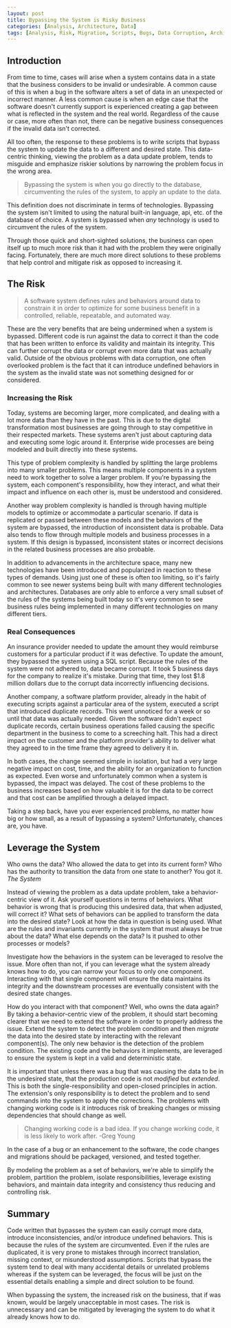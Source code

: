 ```yaml
---
layout: post
title: Bypassing the System is Risky Business
categories: [Analysis, Architecture, Data]
tags: [Analysis, Risk, Migration, Scripts, Bugs, Data Corruption, Architecture, Systems Thinking, Data, Behavior Centric Thinking]
---
```


## Introduction

From time to time, cases will arise when a system contains data in a state that the business considers to be invalid or undesirable.  A common cause of this is when a bug in the software alters a set of data in an unexpected or incorrect manner.  A less common cause is when an edge case that the software doesn't currently support is experienced creating a gap between what is reflected in the system and the real world.  Regardless of the cause or case, more often than not, there can be negative business consequences if the invalid data isn't corrected.

All too often, the response to these problems is to write scripts that bypass the system to update the data to a different and desired state.  This data-centric thinking, viewing the problem as a data update problem, tends to misguide and emphasize riskier solutions by narrowing the problem focus in the wrong area.

>Bypassing the system is when you go directly to the database, circumventing the rules of the system, to apply an update to the data.

This definition does not discriminate in terms of technologies.  Bypassing the system isn't limited to using the natural built-in language, api, etc. of the database of choice.  A system is bypassed when *any* technology is used to circumvent the rules of the system.

Through those quick and short-sighted solutions, the business can open itself up to much more risk than it had with the problem they were originally facing.  Fortunately, there are much more direct solutions to these problems that help control and mitigate risk as opposed to increasing it.

## The Risk

>A software system defines rules and behaviors around data to constrain it in order to optimize for some business benefit in a controlled, reliable, repeatable, and automated way.

These are the very benefits that are being undermined when a system is bypassed.  Different code is run against the data to correct it than the code that has been written to enforce its validity and maintain its integrity.  This can further corrupt the data or corrupt even more data that was actually valid.  Outside of the obvious problems with data corruption, one often overlooked problem is the fact that it can introduce undefined behaviors in the system as the invalid state was not something designed for or considered.

### Increasing the Risk

Today, systems are becoming larger, more complicated, and dealing with a lot more data than they have in the past.  This is due to the digital transformation most businesses are going through to stay competitive in their respected markets.  These systems aren't just about capturing data and executing some logic around it.  Enterprise wide processes are being modeled and built directly into these systems.

This type of problem complexity is handled by splitting the large problems into many smaller problems.  This means multiple components in a system need to work together to solve a larger problem.  If you're bypassing the system, each component's responsibility, how they interact, and what their impact and influence on each other is, must be understood and considered.

Another way problem complexity is handled is through having multiple models to optimize or accommodate a particular scenario.  If data is replicated or passed between these models and the behaviors of the system are bypassed, the introduction of inconsistent data is probable.  Data also tends to flow through multiple models and business processes in a system.  If this design is bypassed, inconsistent states or incorrect decisions in the related business processes are also probable.

In addition to advancements in the architecture space, many new technologies have been introduced and popularized in reaction to these types of demands.  Using just one of these is often too limiting, so it's fairly common to see newer systems being built with many different technologies and architectures.  Databases are only able to enforce a very small subset of the rules of the systems being built today so it's very common to see business rules being implemented in many different technologies on many different tiers.

### Real Consequences

An insurance provider needed to update the amount they would reimburse customers for a particular product if it was defective.  To update the amount, they bypassed the system using a SQL script.  Because the rules of the system were not adhered to, data became corrupt.  It took 5 business days for the company to realize it's mistake.  During that time, they lost $1.8 million dollars due to the corrupt data incorrectly influencing decisions.

Another company, a software platform provider, already in the habit of executing scripts against a particular area of the system, executed a script that introduced duplicate records.  This went unnoticed for a week or so until that data was actually needed.  Given the software didn't expect duplicate records, certain business operations failed causing the specific department in the business to come to a screeching halt.  This had a direct impact on the customer and the platform provider's ability to deliver what they agreed to in the time frame they agreed to delivery it in.

In both cases, the change seemed simple in isolation, but had a very large negative impact on cost, time, and the ability for an organization to function as expected.  Even worse and unfortunately common when a system is bypassed, the impact was delayed.  The cost of these problems to the business increases based on how valuable it is for the data to be correct and that cost can be amplified through a delayed impact.

Taking a step back, have you ever experienced problems, no matter how big or how small, as a result of bypassing a system?  Unfortunately, chances are, you have.

## Leverage the System

Who owns the data?  Who allowed the data to get into its current form?  Who has the authority to transition the data from one state to another?  You got it.  *The System*

Instead of viewing the problem as a data update problem, take a behavior-centric view of it.  Ask yourself questions in terms of behaviors.  What behavior is wrong that is producing this undesired data, that when adjusted, will correct it?  What sets of behaviors can be applied to transform the data into the desired state?  Look at how the data in question is being used.  What are the rules and invariants currently in the system that must always be true about the data?  What else depends on the data?  Is it pushed to other processes or models?

Investigate how the behaviors in the system can be leveraged to resolve the issue.  More often than not, if you can leverage what the system already knows how to do, you can narrow your focus to only one component.  Interacting with that single component will ensure the data maintains its integrity and the downstream processes are eventually consistent with the desired state changes.

How do you interact with that component?  Well, who owns the data again?  By taking a behavior-centric view of the problem, it should start becoming clearer that we need to extend the software in order to properly address the issue.  Extend the system to detect the problem condition and then *migrate* the data into the desired state by interacting with the relevant component(s).  The only new behavior is the detection of the problem condition.  The existing code and the behaviors it implements, are leveraged to ensure the system is kept in a valid and deterministic state.

It is important that unless there was a bug that was causing the data to be in the undesired state, that the production code is not *modified* but *extended*.  This is both the single-responsibility and open-closed principles in action.  The extension's only responsibility is to detect the problem and to send commands into the system to apply the corrections.  The problems with changing working code is it introduces risk of breaking changes or missing dependencies that should change as well.

>Changing working code is a bad idea. If you change working code, it is less likely to work after. -Greg Young

In the case of a bug or an enhancement to the software, the code changes and migrations should be packaged, versioned, and tested together.

By modeling the problem as a set of behaviors, we're able to simplify the problem, partition the problem, isolate responsibilities, leverage existing behaviors, and maintain data integrity and consistency thus reducing and controlling risk.

## Summary

Code written that bypasses the system can easily corrupt more data, introduce inconsistencies, and/or introduce undefined behaviors.  This is because the rules of the system are circumvented.  Even if the rules are duplicated, it is very prone to mistakes through incorrect translation, missing context, or misunderstood assumptions.  Scripts that bypass the system tend to deal with many accidental details or unrelated problems whereas if the system can be leveraged, the focus will be just on the essential details enabling a simple and direct solution to be found. 

When bypassing the system, the increased risk on the business, that if was known, would be largely unacceptable in most cases.  The risk is unnecessary and can be mitigated by leveraging the system to do what it already knows how to do.